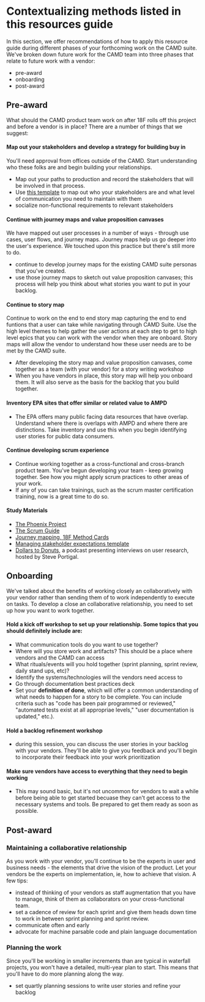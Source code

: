 # Contextualizing methods listed in this resources guide 
In this section, we offer recommendations of how to apply this resource guide during different phases of your forthcoming work on the CAMD suite. We've broken down future work for the CAMD team into three phases that relate to future work with a vendor:
- pre-award
- onboarding
- post-award 

## Pre-award
What should the CAMD product team work on after 18F rolls off this project and before a vendor is in place? There are a number of things that we suggest:

#### Map out your stakeholders and develop a strategy for building buy in
You'll need approval from offices outside of the CAMD. Start understanding who these folks are and begin building your relationships.
 - Map out your paths to production and record the stakeholders that will be involved in that process.
- Use [this template](https://github.com/18F/CAMD-resources/blob/master/e2f87e66-f412-4d82-8733-b40e4b4aa826.pdf) to map out who your stakeholders are and what level of communication you need to maintain with them  
- socialize non-functional requirements to relevant stakeholders

#### Continue with journey maps and value proposition canvases
We have mapped out user processes in a number of ways - through use cases, user flows, and journey maps. Journey maps help us go deeper into the user's experience. We touched upon this practice but there's still more to do. 
- continue to develop journey maps for the existing CAMD suite personas that you've created.
- use those journey maps to sketch out value proposition canvases; this process will help you think about what stories you want to put in your backlog.

#### Continue to story map
Continue to work on the end to end story map capturing the end to end funtions that a user can take while navigating through CAMD Suite. Use the high level themes to help gather the user actions at each step to get to high level epics that you can work with the vendor when they are onboard. Story maps will allow the vendor to understand how these user needs are to be met by the CAMD suite.
- After developing the story map and value proposition canvases, come together as a team (with your vendor) for a story writing workshop
- When you have vendors in place, this story map will help you onboard them. It will also serve as the basis for the backlog that you build together.

#### Inventory EPA sites that offer similar or related value to AMPD
- The EPA offers many public facing data resources that have overlap. Understand where there is overlaps with AMPD and where there are distinctions. Take inventory and use this when you begin identifying user stories for public data consumers.

#### Continue developing scrum experience
- Continue working together as a cross-functional and cross-branch product team. You've begun developing your team - keep growing together. See how you might apply scrum practices to other areas of your work.
- If any of you can take trainings, such as the scrum master certification training, now is a great time to do so.  

#### Study Materials
- [The Phoenix Project](https://www.amazon.com/Phoenix-Project-DevOps-Helping-Business/dp/0988262592)
- [The Scrum Guide](https://www.scrumguides.org/scrum-guide.html)
- [Journey mapping, 18F Method Cards](https://methods.18f.gov/decide/journey-mapping/)
- [Managing stakeholder expectations template](https://github.com/18F/CAMD-resources/blob/master/e2f87e66-f412-4d82-8733-b40e4b4aa826.pdf)
- [Dollars to Donuts](https://portigal.com/podcast/), a podcast presenting interviews on user research, hosted by Steve Portigal.

## Onboarding

We've talked about the benefits of working closely an collaboratively with your vendor rather than sending them of to work independently to execute on tasks. To develop a close an collaborative relationship, you need to set up how you want to work together. 

#### Hold a kick off workshop to set up your relationship. Some topics that you should definitely include are:

  - What communication tools do you want to use together?
  - Where will you store work and artifacts? This should be a place where vendors and the CAMD can access
  - What rituals/events will you hold together (sprint planning, sprint review, daily stand ups, etc)?
  - Identify the systems/technologies will the vendors need access to
  - Go through documentation best practices deck
  - Set your **definition of done**, which will offer a common understanding of what needs to happen for a story to be complete. You can include criteria such as "code has been pair programmed or reviewed," "automated tests exist at all appropriae levels," "user documentation is updated," etc.).
  
#### Hold a backlog refinement workshop
  - during this session, you can discuss the user stories in your backlog with your vendors. They'll be able to give you feedback and you'll begin to incorporate their feedback into your work prioritization
  
#### Make sure vendors have access to everything that they need to begin working
  - This may sound basic, but it's not uncommon for vendors to wait a while before being able to get started becuase they can't get access to the necessary systems and tools. Be prepared to get them ready as soon as possible. 


## Post-award

### Maintaining a collaborative relationship
As you work with your vendor, you'll continue to be the experts in user and business needs - the elements that drive the vision of the product. Let your vendors be the experts on implementation, ie, how to achieve that vision. A few tips:
- instead of thinking of your vendors as staff augmentation that you have to manage, think of them as collaborators on your cross-functional team. 
- set a cadence of review for each sprint and give them heads down time to work in between sprint planning and sprint review.
- communicate often and early
- advocate for machine parsable code and plain language documentation

### Planning the work
Since you'll be working in smaller increments than are typical in waterfall projects, you won't have a detailed, multi-year plan to start. This means that you'll have to do more planning along the way. 
- set quartly planning sessions to write user stories and refine your backlog
